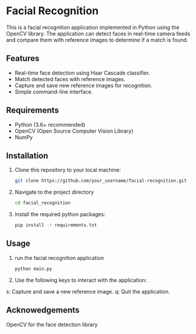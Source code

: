 # Facial Recognition 

This is a facial recognition application implemented in Python using the OpenCV library. The application can detect faces in real-time camera feeds and compare them with reference images to determine if a match is found.

## Features

- Real-time face detection using Haar Cascade classifier.
- Match detected faces with reference images.
- Capture and save new reference images for recognition.
- Simple command-line interface.

## Requirements

- Python (3.6+ recommended)
- OpenCV (Open Source Computer Vision Library)
- NumPy

## Installation

1. Clone this repository to your local machine:

   ```bash
   git clone https://github.com/your_username/facial-recognition.git
2. Navigate to the project directory
   ```bash
   cd facial_recognition
3. Install the required python packages:
   ```bash
   pip install -r requirements.txt

## Usage 
1. run the facial recognition application
   ```bash
   python main.py
2. Use the following keys to interact with the application:

s: Capture and save a new reference image.
q: Quit the application.
## Acknowedgements
OpenCV for the face detection library 
